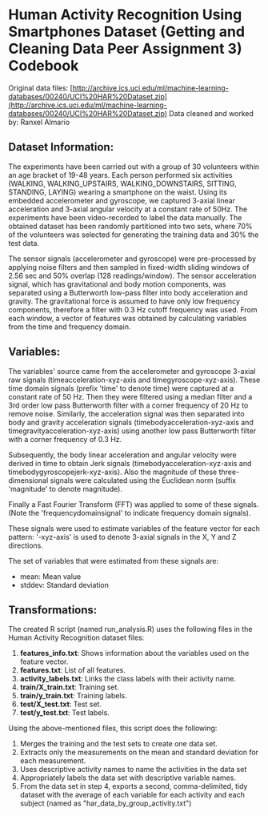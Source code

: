 # Human Activity Recognition Using Smartphones Dataset (Getting and Cleaning Data Peer Assignment 3) Codebook
Original data files: [http://archive.ics.uci.edu/ml/machine-learning-databases/00240/UCI%20HAR%20Dataset.zip](http://archive.ics.uci.edu/ml/machine-learning-databases/00240/UCI%20HAR%20Dataset.zip)
Data cleaned and worked by: Ranxel Almario

## Dataset Information:
The experiments have been carried out with a group of 30 volunteers within an age bracket of 19-48 years. Each person performed six activities (WALKING, WALKING\_UPSTAIRS, WALKING\_DOWNSTAIRS, SITTING, STANDING, LAYING) wearing a smartphone on the waist. Using its embedded accelerometer and gyroscope, we captured 3-axial linear acceleration and 3-axial angular velocity at a constant rate of 50Hz. The experiments have been video-recorded to label the data manually. The obtained dataset has been randomly partitioned into two sets, where 70% of the volunteers was selected for generating the training data and 30% the test data.

The sensor signals (accelerometer and gyroscope) were pre-processed by applying noise filters and then sampled in fixed-width sliding windows of 2.56 sec and 50% overlap (128 readings/window). The sensor acceleration signal, which has gravitational and body motion components, was separated using a Butterworth low-pass filter into body acceleration and gravity. The gravitational force is assumed to have only low frequency components, therefore a filter with 0.3 Hz cutoff frequency was used. From each window, a vector of features was obtained by calculating variables from the time and frequency domain.


## Variables:

The variables' source came from the accelerometer and gyroscope 3-axial raw signals (timeacceleration-xyz-axis and timegyroscope-xyz-axis). These time domain signals (prefix 'time' to denote time) were captured at a constant rate of 50 Hz. Then they were filtered using a median filter and a 3rd order low pass Butterworth filter with a corner frequency of 20 Hz to remove noise. Similarly, the acceleration signal was then separated into body and gravity acceleration signals (timebodyacceleration-xyz-axis and timegravityacceleration-xyz-axis) using another low pass Butterworth filter with a corner frequency of 0.3 Hz. 

Subsequently, the body linear acceleration and angular velocity were derived in time to obtain Jerk signals (timebodyacceleration-xyz-axis and timebodygyroscopejerk-xyz-axis). Also the magnitude of these three-dimensional signals were calculated using the Euclidean norm (suffix 'magnitude' to denote magnitude). 

Finally a Fast Fourier Transform (FFT) was applied to some of these signals. (Note the 'frequencydomainsignal' to indicate frequency domain signals). 

These signals were used to estimate variables of the feature vector for each pattern: '-xyz-axis' is used to denote 3-axial signals in the X, Y and Z directions.

The set of variables that were estimated from these signals are: 
* mean: Mean value
* stddev: Standard deviation

## Transformations:

The created R script (named run_analysis.R) uses the following files in the Human Activity Recognition dataset files:
1. **features_info.txt**: Shows information about the variables used on the feature vector.
2. **features.txt**: List of all features.
3. **activity_labels.txt**: Links the class labels with their activity name.
4. **train/X_train.txt**: Training set.
5. **train/y_train.txt**: Training labels.
6. **test/X_test.txt**: Test set.
7. **test/y_test.txt**: Test labels.

Using the above-mentioned files, this script does the following:
1. Merges the training and the test sets to create one data set.
2. Extracts only the measurements on the mean and standard deviation for each measurement.
3. Uses descriptive activity names to name the activities in the data set
4. Appropriately labels the data set with descriptive variable names.
5. From the data set in step 4, exports a second, comma-delimited, tidy dataset  with the average of each variable for each activity and each subject (named as "har\_data\_by\_group\_activity.txt")